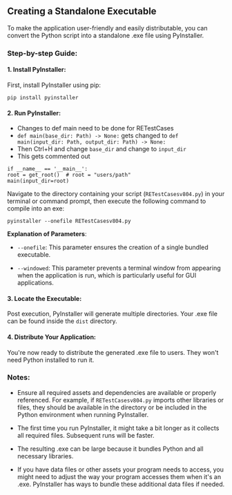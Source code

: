 ## Creating a Standalone Executable

To make the application user-friendly and easily distributable, you can convert the Python script into a standalone .exe file using PyInstaller.

### Step-by-step Guide:

#### 1. **Install PyInstaller:**

First, install PyInstaller using pip:

    pip install pyinstaller

#### 2. **Run PyInstaller:**

- Changes to def main need to be done for RETestCases
- `def main(base_dir: Path) -> None:` gets changed to `def main(input_dir: Path, output_dir: Path) -> None:`
- Then Ctrl+H and change `base_dir` and change to `input_dir`
- This gets commented out
  
```
if __name__ == '__main__':
root = get_root()  # root = "users/path"
main(input_dir=root)
```

Navigate to the directory containing your script (`RETestCasesv804.py`) in your terminal or command prompt, then execute the following command to compile into an exe:

    pyinstaller --onefile RETestCasesv804.py

**Explanation of Parameters**:

- `--onefile`: This parameter ensures the creation of a single bundled executable.
   
- `--windowed`: This parameter prevents a terminal window from appearing when the application is run, which is particularly useful for GUI applications.

#### 3. **Locate the Executable:**

Post execution, PyInstaller will generate multiple directories. Your .exe file can be found inside the `dist` directory.

#### 4. **Distribute Your Application:**

You're now ready to distribute the generated .exe file to users. They won't need Python installed to run it.
### Notes:

- Ensure all required assets and dependencies are available or properly referenced. For example, if `RETestCasesv804.py` imports other libraries or files, they should be available in the directory or be included in the Python environment when running PyInstaller.

- The first time you run PyInstaller, it might take a bit longer as it collects all required files. Subsequent runs will be faster.

- The resulting .exe can be large because it bundles Python and all necessary libraries.

- If you have data files or other assets your program needs to access, you might need to adjust the way your program accesses them when it's an .exe. PyInstaller has ways to bundle these additional data files if needed.
